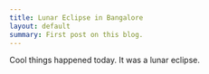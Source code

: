 ```yaml
---
title: Lunar Eclipse in Bangalore
layout: default
summary: First post on this blog.
---
```


Cool things happened today. It was a lunar eclipse.

